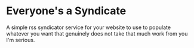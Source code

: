 # Everyone's a Syndicate
A simple rss syndicator service for your website to use to populate whatever you want that genuinely does not take that much work from you I'm serious.